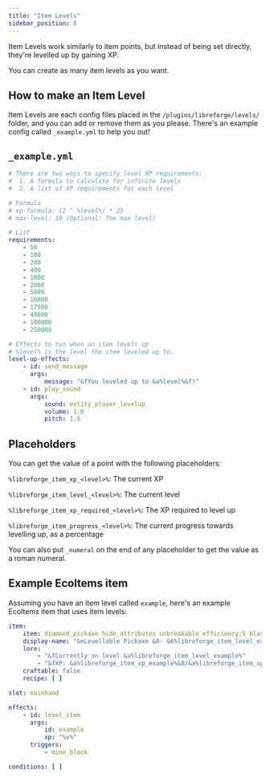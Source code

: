 ```yaml
---
title: "Item Levels"
sidebar_position: 8
---
```


Item Levels work similarly to item points, but instead of being set directly, they're levelled up by gaining XP.

You can create as many item levels as you want.

## How to make an Item Level

Item Levels are each config files placed in the `/plugins/libreforge/levels/` folder, and you can add or remove them as
you please.
There's an example config called `_example.yml` to help you out!

## `_example.yml`

```yaml
# There are two ways to specify level XP requirements:
#  1. A formula to calculate for infinite levels
#  2. A list of XP requirements for each level

# Formula
# xp-formula: (2 ^ %level%) * 25
# max-level: 10 (Optional: The max level)

# List
requirements:
    - 50
    - 100
    - 200
    - 400
    - 1000
    - 2000
    - 5000
    - 10000
    - 17500
    - 40000
    - 100000
    - 250000

# Effects to run when an item levels up
# %level% is the level the item leveled up to.
level-up-effects:
    - id: send_message
      args:
          message: "&fYou leveled up to &a%level%&f!"
    - id: play_sound
      args:
          sound: entity_player_levelup
          volume: 1.0
          pitch: 1.5
```

## Placeholders

You can get the value of a point with the following placeholders:

`%libreforge_item_xp_<level>%`: The current XP

`%libreforge_item_level_<level>%`: The current level

`%libreforge_item_xp_required_<level>%`: The XP required to level up

`%libreforge_item_progress_<level>%`: The current progress towards levelling up, as a percentage

You can also put `_numeral` on the end of any placeholder to get the value as a roman numeral.

## Example EcoItems item

Assuming you have an item level called `example`, here's an example EcoItems item that uses item levels:

```yaml
item:
    item: diamond_pickaxe hide_attributes unbreakable efficiency:5 blast_mining:3
    display-name: "&eLevellable Pickaxe &8- &6%libreforge_item_level_example_numeral%"
    lore:
        - "&fCurrently on level &a%libreforge_item_level_example%"
        - "&fXP: &a%libreforge_item_xp_example%&8/&a%libreforge_item_xp_required_example% &f(&a%libreforge_item_progress_example%%&f)"
    craftable: false
    recipe: [ ]

slot: mainhand

effects:
    - id: level_item
      args:
          id: example
          xp: "%v%"
      triggers:
          - mine_block

conditions: [ ]
```
